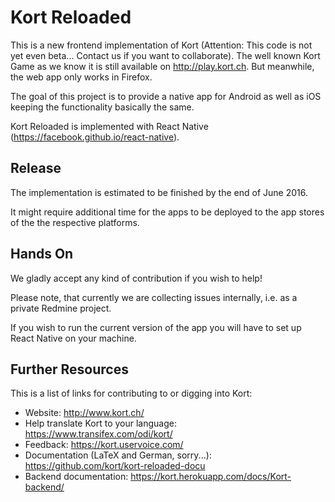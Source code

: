 # Kort Reloaded
This is a new frontend implementation of Kort (Attention: This code is not yet even beta... Contact us if you want to collaborate). The well known Kort Game as we know it is still available on http://play.kort.ch. But meanwhile, the web app only works in Firefox.

The goal of this project is to provide a native app for Android as well as iOS keeping the functionality basically the same.

Kort Reloaded is implemented with React Native (https://facebook.github.io/react-native).

## Release
The implementation is estimated to be finished by the end of June 2016.

It might require additional time for the apps to be deployed to the app stores of the the respective platforms.

## Hands On
We gladly accept any kind of contribution if you wish to help!

Please note, that currently we are collecting issues internally, i.e. as a private Redmine project.

If you wish to run the current version of the app you will have to set up React Native on your machine.

## Further Resources
This is a list of links for contributing to or digging into Kort:

* Website: http://www.kort.ch/
* Help translate Kort to your language: https://www.transifex.com/odi/kort/
* Feedback: https://kort.uservoice.com/
* Documentation (LaTeX and German, sorry...): https://github.com/kort/kort-reloaded-docu
* Backend documentation: https://kort.herokuapp.com/docs/Kort-backend/
